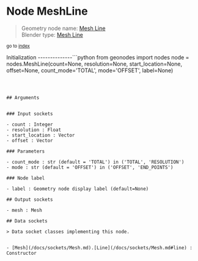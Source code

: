 
# Node MeshLine

> Geometry node name: [Mesh Line](https://docs.blender.org/manual/en/latest/modeling/geometry_nodes/mesh_primitives/mesh_line.html)<br>
  Blender type: [Mesh Line](https://docs.blender.org/api/current/bpy.types.GeometryNodeMeshLine.html)
  
<sub>go to [index](/docs/index.md)</sub>

Initialization
--------------```python
from geonodes import nodes
node = nodes.MeshLine(count=None, resolution=None, start_location=None, offset=None, count_mode='TOTAL', mode='OFFSET', label=None)
```



## Arguments


### Input sockets

- count : Integer
- resolution : Float
- start_location : Vector
- offset : Vector

### Parameters

- count_mode : str (default = 'TOTAL') in ('TOTAL', 'RESOLUTION')
- mode : str (default = 'OFFSET') in ('OFFSET', 'END_POINTS')

### Node label

- label : Geometry node display label (default=None)

## Output sockets

- mesh : Mesh

## Data sockets

> Data socket classes implementing this node.
  
  
- [Mesh](/docs/sockets/Mesh.md).[Line](/docs/sockets/Mesh.md#line) : Constructor
  

